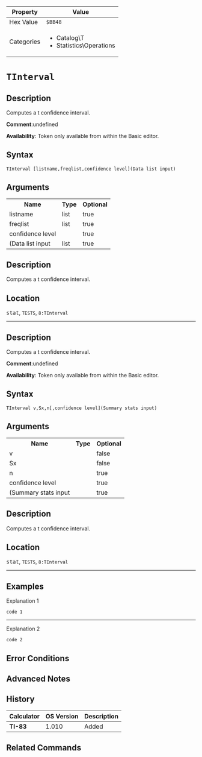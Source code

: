| Property      | Value |
|---------------|-------|
| Hex Value     | `$BB48`|
| Categories    | <ul><li>Catalog\T</li><li>Statistics\Operations</li></ul> |

# `TInterval `

## Description
Computes a t confidence interval.

<b>Comment</b>:undefined

<b>Availability</b>: Token only available from within the Basic editor.

## Syntax
`TInterval [listname,freqlist,confidence level](Data list input)`

## Arguments
<table>
<tr><th>Name</th><th>Type</th><th>Optional</th></tr>

<tr><td>listname</td><td>list</td><td>true</td></tr>

<tr><td>freqlist</td><td>list</td><td>true</td></tr>

<tr><td>confidence level</td><td></td><td>true</td></tr>

<tr><td>(Data list input</td><td>list</td><td>true</td></tr>

</table>

## Description
Computes a t confidence interval.

## Location
<kbd>stat</kbd>, `TESTS`, `8:TInterval`
<hr>

## Description
Computes a t confidence interval.

<b>Comment</b>:undefined

<b>Availability</b>: Token only available from within the Basic editor.

## Syntax
`TInterval v,Sx,n[,confidence level](Summary stats input)`

## Arguments
<table>
<tr><th>Name</th><th>Type</th><th>Optional</th></tr>

<tr><td>v</td><td></td><td>false</td></tr>

<tr><td>Sx</td><td></td><td>false</td></tr>

<tr><td>n</td><td></td><td>true</td></tr>

<tr><td>confidence level</td><td></td><td>true</td></tr>

<tr><td>(Summary stats input</td><td></td><td>true</td></tr>

</table>

## Description
Computes a t confidence interval.

## Location
<kbd>stat</kbd>, `TESTS`, `8:TInterval`
<hr>

## Examples

Explanation 1
```ti-basic
code 1
```
---
Explanation 2
```ti-basic
code 2
```

## Error Conditions


## Advanced Notes


## History
| Calculator | OS Version | Description |
|------------|------------|-------------|
| <b>TI-83</b> | 1.010 | Added

## Related Commands

    